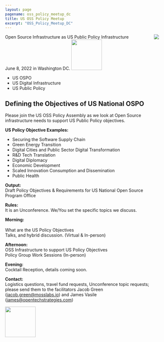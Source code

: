 ```yaml
---
layout: page
pagename: oss_policy_meetup_dc
title: US OSS Policy Meetup
excerpt: "OSS_Policy_Meetup_DC"
---
```


<a href="https://www.eventbrite.com/e/us-ospo-us-policy-objectives-digital-infrastructure-tickets-318956335987"><img src="{{ ASSET_PATH }}/assets/images/InfrastructureUSOSPO.png" style="float:right;max-width:300px;" /></a>

Open Source Infrastructure as US Public Policy Infrastructure<br>
June 8, 2022 in Washington DC.
<a href="https://www.eventbrite.com/e/us-ospo-us-policy-objectives-digital-infrastructure-tickets-318956335987"><img src="{{ ASSET_PATH }}/assets/images/register.png" width="100"/></a>

- US OSPO
- US Digital Infrastructure 
- US Public Policy

## **Defining the Objectives of US National OSPO**

Please join the US OSS Policy Assembly as we look at Open Source infrastructure needs to support US Public Policy objectives. <br>


**US Policy Objective Examples:**<br>
- Securing the Software Supply Chain
- Green Energy Transition
- Digital Cities and Public Sector Digital Transformation
- R&D Tech Translation
- Digital Diplomacy
- Economic Development
- Scaled Innovation Consumption and Dissemination
- Public Health

**Output:**  <br>
Draft Policy Objectives & Requirements for US National Open Source Program Office

**Rules:**  <br>
It is an Unconference.  We/You set the specific topics we discuss.<br>

**Morning:**  <br>  	
What are the US Policy Objectives <br>
Talks, and hybrid discussion. (Virtual & In-person)<br>

**Afternoon:** 	<br>
OSS Infrastructure to support US Policy Objectives <br>
Policy Group Work Sessions (In-person)<br>

**Evening:** 	<br>
Cocktail Reception, details coming soon.

**Contact:** <br>
Logistics questions, travel fund requests, Unconference topic requests; please send them to the facilitators Jacob Green (<a href="mailto:jacob.green@mosslabs.io">jacob.green@mosslabs.io</a>) and James Vasile (<a href="mailto:james@opentechstrategies.com">james@opentechstrategies.com</a>)

<a href="https://www.eventbrite.com/e/us-ospo-us-policy-objectives-digital-infrastructure-tickets-318956335987"><img src="{{ ASSET_PATH }}/assets/images/register.png" width="100"/></a>


